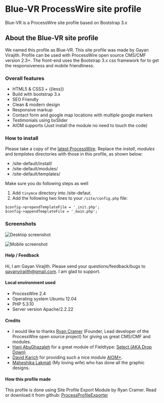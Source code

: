 # Blue-VR ProcessWire site profile

Blue-VR is a ProcessWire site profile based on Bootstrap 3.x

## About the Blue-VR site profile

We named this profile as Blue-VR. This site profile was made by Gayan Virajith. Profile can be used 
with ProcessWire open source CMS/CMF version 2.3+. The front-end uses the Bootstrap 3.x css framework 
for to get the responsiveness and mobile friendliness.

### Overall features

 * HTML5 & CSS3 + ({less})
 * Build with bootstrap 3.x
 * SEO Friendly
 * Clean & modern design
 * Responsive markup
 * Contact form and google map locations with multiple google markers
 * Testimonials using bxSlider
 * AIOM supports (Just install the module no need to touch the code)

### How to install

Please take a copy of the [latest ProcessWire](http://processwire.com/download/). 
Replace the *install*, *modules* and *templates* directories with those in 
this profile, as shown below: 

- /site-default/install/
- /site-default/modules/
- /site-default/templates/ 

Make sure you do following steps as well

 1. Add `tinymce` directory into /site-defaut.
 2. Add the following two lines to your `/site/config.php` file: 

```
$config->prependTemplateFile = '_init.php';
$config->appendTemplateFile = '_main.php';
```

### Screenshots

![Desktop screenshot](https://raw.githubusercontent.com/gayanvirajith/BlueVrSiteProfile/master/blue-vr-home-desktop.jpg "Desktop screen")

![Mobile screenshot](https://raw.githubusercontent.com/gayanvirajith/BlueVrSiteProfile/master/blue-vr-home-mobile.jpg "Mobile screen")

#### Help / Feedback

Hi, I am Gayan Virajith. Please send your questions/feedback/bugs to gayanvirajith@gmail.com. I am glad to support.

#### Local environment used

 * ProcessWire 2.4
 * Operating system Ubuntu 12.04
 * PHP 5.3.10
 * Server version Apache/2.2.22

#### Credits

 * I would like to thanks [Ryan Cramer](https://github.com/ryancramerdesign/) (Founder, Lead developer of the ProcessWire open source project) for giving us great CMS/CMF and modules.
 * [Hani AbuGhazaleh](https://github.com/Hani79) for a great module of Fieldtype: [Select (AKA Drop Down)](https://github.com/Hani79/Processwire_FieldType_Select_Drop_Down)
 * [David Karich](https://github.com/FlipZoomMedia) for providing such a nice module [AIOM+](https://github.com/FlipZoomMedia/ProcessWire-AIOM-All-In-One-Minify).
 * [Maheshika Lakmali](http://maheshikalakmali.github.io) (My loving wife) who has done all the graphic designs. 

#### How this profile made

This profile is done using Site Profile Export Module by Ryan Cramer. Read or download it from github: [ProcessProfileExporter](https://github.com/ryancramerdesign/ProcessExportProfile)
